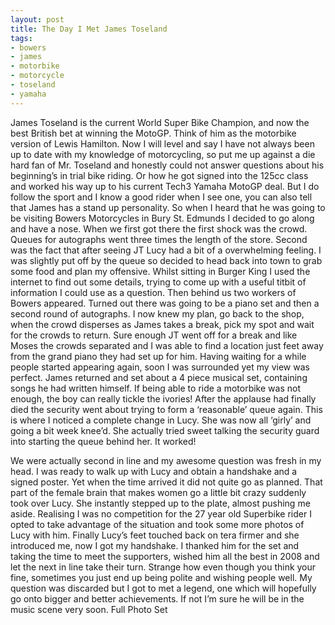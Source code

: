```yaml
---
layout: post
title: The Day I Met James Toseland
tags:
- bowers
- james
- motorbike
- motorcycle
- toseland
- yamaha
---
```


James Toseland is the current World Super Bike Champion, and now the best British bet at winning the MotoGP. Think of him as the motorbike version of Lewis Hamilton. Now I will level and say I have not always been up to date with my knowledge of motorcycling, so put me up against a die hard fan of Mr. Toseland and honestly could not answer questions about his beginning’s in trial bike riding. Or how he got signed into the 125cc class and worked his way up to his current Tech3 Yamaha MotoGP deal. But I do follow the sport and I know a good rider when I see one, you can also tell that James has a stand up personality. So when I heard that he was going to be visiting Bowers Motorcycles in Bury St. Edmunds I decided to go along and have a nose. When we first got there the first shock was the crowd. Queues for autographs went three times the length of the store. Second was the fact that after seeing JT Lucy had a bit of a overwhelming feeling. I was slightly put off by the queue so decided to head back into town to grab some food and plan my offensive. Whilst sitting in Burger King I used the internet to find out some details, trying to come up with a useful titbit of information I could use as a question. Then behind us two workers of Bowers appeared. Turned out there was going to be a piano set and then a second round of autographs. I now knew my plan, go back to the shop, when the crowd disperses as James takes a break, pick my spot and wait for the crowds to return. Sure enough JT went off for a break and like Moses the crowds separated and I was able to find a location just feet away from the grand piano they had set up for him. Having waiting for a while people started appearing again, soon I was surrounded yet my view was perfect. James returned and set about a 4 piece musical set, containing songs he had written himself. If being able to ride a motorbike was not enough, the boy can really tickle the ivories! After the applause had finally died the security went about trying to form a ‘reasonable’ queue again. This is where I noticed a complete change in Lucy. She was now all ‘girly’ and going a bit week knee’d. She actually tried sweet talking the security guard into starting the queue behind her. It worked!

We were actually second in line and my awesome question was fresh in my head. I was ready to walk up with Lucy and obtain a handshake and a signed poster. Yet when the time arrived it did not quite go as planned. That part of the female brain that makes women go a little bit crazy suddenly took over Lucy. She instantly stepped up to the plate, almost pushing me aside. Realising I was no competition for the 27 year old Superbike rider I opted to take advantage of the situation and took some more photos of Lucy with him. Finally Lucy’s feet touched back on tera firmer and she introduced me, now I got my handshake. I thanked him for the set and taking the time to meet the supporters, wished him all the best in 2008 and let the next in line take their turn. Strange how even though you think your fine, sometimes you just end up being polite and wishing people well. My question was discarded but I got to met a legend, one which will hopefully go onto bigger and better achievements. If not I’m sure he will be in the music scene very soon. Full Photo Set
